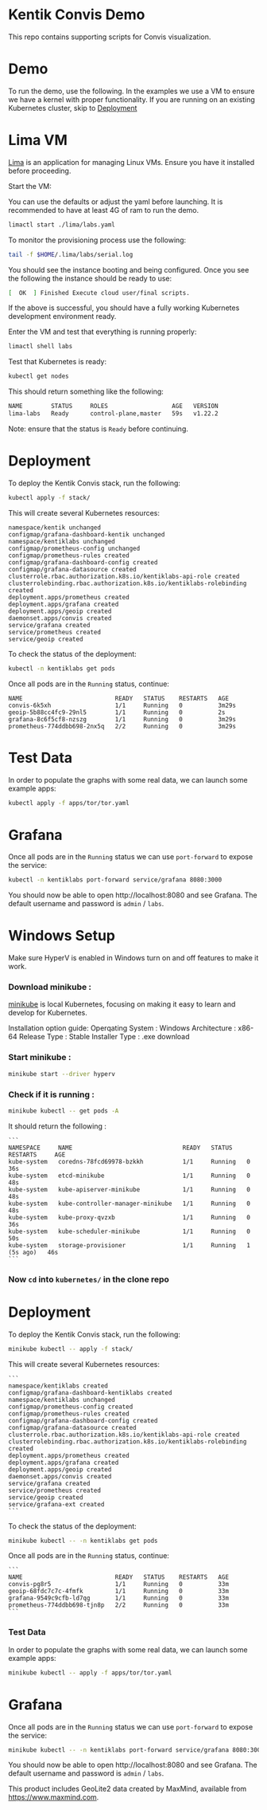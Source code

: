# Kentik Convis Demo
This repo contains supporting scripts for Convis visualization.

# Demo
To run the demo, use the following.  In the examples we use a VM to ensure we have a kernel with proper functionality.  If
you are running on an existing Kubernetes cluster, skip to [Deployment](#Deployment)

# Lima VM
[Lima](https://github.com/lima-vm/lima) is an application for managing Linux VMs.  Ensure you have it installed before proceeding.

Start the VM:

You can use the defaults or adjust the yaml before launching.  It is recommended to have at least 4G of ram to run the demo.

```bash
limactl start ./lima/labs.yaml
```

To monitor the provisioning process use the following:

```bash
tail -f $HOME/.lima/labs/serial.log
```

You should see the instance booting and being configured.  Once you see the following the instance should be ready to use:

```bash
[  OK  ] Finished Execute cloud user/final scripts.
```

If the above is successful, you should have a fully working Kubernetes development environment ready.

Enter the VM and test that everything is running properly:

```bash
limactl shell labs
```

Test that Kubernetes is ready:

```bash
kubectl get nodes
```

This should return something like the following:

```bash
NAME        STATUS     ROLES                  AGE   VERSION
lima-labs   Ready      control-plane,master   59s   v1.22.2
```
Note: ensure that the status is `Ready` before continuing.

# Deployment
To deploy the Kentik Convis stack, run the following:

```bash
kubectl apply -f stack/
```

This will create several Kubernetes resources:

```
namespace/kentik unchanged
configmap/grafana-dashboard-kentik unchanged
namespace/kentiklabs unchanged
configmap/prometheus-config unchanged
configmap/prometheus-rules created
configmap/grafana-dashboard-config created
configmap/grafana-datasource created
clusterrole.rbac.authorization.k8s.io/kentiklabs-api-role created
clusterrolebinding.rbac.authorization.k8s.io/kentiklabs-rolebinding created
deployment.apps/prometheus created
deployment.apps/grafana created
deployment.apps/geoip created
daemonset.apps/convis created
service/grafana created
service/prometheus created
service/geoip created
```

To check the status of the deployment:

```bash
kubectl -n kentiklabs get pods
```

Once all pods are in the `Running` status, continue:

```
NAME                          READY   STATUS    RESTARTS   AGE
convis-6k5xh                  1/1     Running   0          3m29s
geoip-5b88cc4fc9-29nl5        1/1     Running   0          2s
grafana-8c6f5cf8-nzszg        1/1     Running   0          3m29s
prometheus-774ddbb698-2nx5q   2/2     Running   0          3m29s
```

# Test Data
In order to populate the graphs with some real data, we can launch some example apps:

```bash
kubectl apply -f apps/tor/tor.yaml
```

# Grafana
Once all pods are in the `Running` status we can use `port-forward` to expose the service:

```bash
kubectl -n kentiklabs port-forward service/grafana 8080:3000
```

You should now be able to open http://localhost:8080 and see Grafana.  The default username and password is `admin` / `labs`.



# Windows Setup

Make sure HyperV is enabled in Windows turn on and off features to make it work.

### Download minikube :

[minikube](https://minikube.sigs.k8s.io/docs/start/) is local Kubernetes, focusing on making it easy to learn and develop for Kubernetes.

Installation option guide:
    Operqating System : Windows
    Architecture : x86-64
    Release Type : Stable
    Installer Type : .exe download

### Start minikube :

```bash
minikube start --driver hyperv
```

### Check if it is running : 

```bash
minikube kubectl -- get pods -A
```

It should return the following :

    ```
    NAMESPACE     NAME                               READY   STATUS    RESTARTS     AGE
    kube-system   coredns-78fcd69978-bzkkh           1/1     Running   0            36s
    kube-system   etcd-minikube                      1/1     Running   0            48s
    kube-system   kube-apiserver-minikube            1/1     Running   0            48s
    kube-system   kube-controller-manager-minikube   1/1     Running   0            48s
    kube-system   kube-proxy-qvzxb                   1/1     Running   0            36s
    kube-system   kube-scheduler-minikube            1/1     Running   0            50s
    kube-system   storage-provisioner                1/1     Running   1 (5s ago)   46s
    ```

### Now ```cd``` into ```kubernetes/``` in the clone repo 

# Deployment

To deploy the Kentik Convis stack, run the following:

```bash
minikube kubectl -- apply -f stack/
```

This will create several Kubernetes resources:

    ```
    namespace/kentiklabs created
    configmap/grafana-dashboard-kentiklabs created
    namespace/kentiklabs unchanged
    configmap/prometheus-config created
    configmap/prometheus-rules created
    configmap/grafana-dashboard-config created
    configmap/grafana-datasource created
    clusterrole.rbac.authorization.k8s.io/kentiklabs-api-role created
    clusterrolebinding.rbac.authorization.k8s.io/kentiklabs-rolebinding created
    deployment.apps/prometheus created
    deployment.apps/grafana created
    deployment.apps/geoip created
    daemonset.apps/convis created
    service/grafana created
    service/prometheus created
    service/geoip created
    service/grafana-ext created
    ```

To check the status of the deployment:

```bash
minikube kubectl -- -n kentiklabs get pods
```

Once all pods are in the `Running` status, continue:

    ```
    NAME                          READY   STATUS    RESTARTS   AGE
    convis-pg8r5                  1/1     Running   0          33m
    geoip-68fdc7c7c-4fmfk         1/1     Running   0          33m
    grafana-9549c9cfb-ld7qg       1/1     Running   0          33m
    prometheus-774ddbb698-tjn8p   2/2     Running   0          33m
    ```

### Test Data
In order to populate the graphs with some real data, we can launch some example apps:

```bash
minikube kubectl -- apply -f apps/tor/tor.yaml
```

# Grafana
Once all pods are in the `Running` status we can use `port-forward` to expose the service:

```bash
minikube kubectl -- -n kentiklabs port-forward service/grafana 8080:3000
```

You should now be able to open http://localhost:8080 and see Grafana.  The default username and password is `admin` / `labs`.

This product includes GeoLite2 data created by MaxMind, available from
<a href="https://www.maxmind.com">https://www.maxmind.com</a>.
